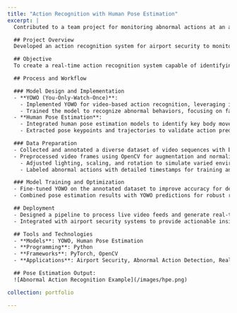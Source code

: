 ```yaml
---
title: "Action Recognition with Human Pose Estimation"
excerpt: |
  Contributed to a team project for monitoring abnormal actions at an airport using YOWO and human pose estimation models. The system successfully detected multiple abnormal actions, such as falling down and dashing, in real-time.

  ## Project Overview
  Developed an action recognition system for airport security to monitor and detect abnormal human behaviors using YOWO (You-Only-Watch-Once) and human pose estimation techniques. The system was optimized for real-time performance to ensure prompt alerts and responses.

  ## Objective
  To create a real-time action recognition system capable of identifying multiple abnormal actions (e.g., falling down, dashing) in crowded airport environments, enhancing security and safety measures.

  ## Process and Workflow

  ### Model Design and Implementation
  - **YOWO (You-Only-Watch-Once)**:
    - Implemented YOWO for video-based action recognition, leveraging its efficiency in spatiotemporal feature extraction.
    - Trained the model to recognize abnormal behaviors, focusing on falling and dashing actions.
  - **Human Pose Estimation**:
    - Integrated human pose estimation models to identify key body movements and postures.
    - Extracted pose keypoints and trajectories to validate action predictions and reduce false positives.

  ### Data Preparation
  - Collected and annotated a diverse dataset of video sequences with both normal and abnormal actions in airport scenarios.
  - Preprocessed video frames using OpenCV for augmentation and normalization:
    - Adjusted lighting, scaling, and rotation to simulate varied environments.
    - Labeled abnormal actions with detailed timestamps for training and evaluation.

  ### Model Training and Optimization
  - Fine-tuned YOWO on the annotated dataset to improve accuracy for detecting targeted actions.
  - Combined pose estimation results with YOWO predictions for robust recognition, especially in crowded or partially obscured environments.

  ## Deployment
  - Designed a pipeline to process live video feeds and generate real-time alerts for detected abnormal actions.
  - Integrated with airport security systems to provide actionable insights.

  ## Tools and Technologies
  - **Models**: YOWO, Human Pose Estimation 
  - **Programming**: Python
  - **Frameworks**: PyTorch, OpenCV
  - **Applications**: Airport Security, Abnormal Action Detection, Real-Time Surveillance

  ## Pose Estimation Output:
  ![Abnormal Action Recognition Example](/images/hpe.png)

collection: portfolio

---
```

